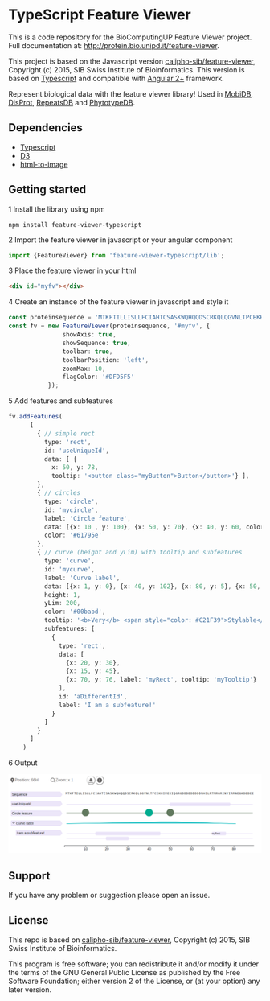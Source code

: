 # TypeScript Feature Viewer

This is a code repository for the BioComputingUP Feature Viewer project.
Full documentation at: http://protein.bio.unipd.it/feature-viewer.

This project is based on the Javascript version [calipho-sib/feature-viewer](https://github.com/calipho-sib/feature-viewer), 
Copyright (c) 2015, SIB Swiss Institute of Bioinformatics. This version is based on [Typescript](https://www.typescriptlang.org/) 
and compatible with [Angular 2+](https://angular.io/) framework.

Represent biological data with the feature viewer library! Used in [MobiDB](http://mobidb.bio.unipd.it/), 
[DisProt](http://www.disprot.org/), [RepeatsDB](http://repeatsdb.bio.unipd.it/) and 
[PhytotypeDB](http://phytotypedb.bio.unipd.it/).

## Dependencies

* [Typescript](https://www.typescriptlang.org/) 
* [D3](https://d3js.org/)
* [html-to-image](https://www.npmjs.com/package/html-to-image)

## Getting started

1 Install the library using npm
```
npm install feature-viewer-typescript
```

2 Import the feature viewer in javascript or your angular component
```typescript
import {FeatureViewer} from 'feature-viewer-typescript/lib';
```

3 Place the feature viewer in your html
```html
<div id="myfv"></div>
```

4 Create an instance of the feature viewer in javascript and style it
```typescript
const proteinsequence = 'MTKFTILLISLLFCIAHTCSASKWQHQQDSCRKQLQGVNLTPCEKHIMEKIQGRGDDDDDDDDDNHILRTMRGRINYIRRNEGKDEDEE'
const fv = new FeatureViewer(proteinsequence, '#myfv', {
               showAxis: true,
               showSequence: true,
               toolbar: true,
               toolbarPosition: 'left',
               zoomMax: 10,
               flagColor: '#DFD5F5'
           });
```

5 Add features and subfeatures
```typescript
fv.addFeatures(
      [
        { // simple rect
          type: 'rect',
          id: 'useUniqueId',
          data: [ {
            x: 50, y: 78,
            tooltip: '<button class="myButton">Button</button>'} ],
        },
        { // circles
          type: 'circle',
          id: 'mycircle',
          label: 'Circle feature',
          data: [{x: 10 , y: 100}, {x: 50, y: 70}, {x: 40, y: 60, color: '#00ac8f', tooltip: 'I have different color'}],
          color: '#61795e'
        },
        { // curve (height and yLim) with tooltip and subfeatures
          type: 'curve',
          id: 'mycurve',
          label: 'Curve label',
          data: [{x: 1, y: 0}, {x: 40, y: 102}, {x: 80, y: 5}, {x: 50, y: 184}, {x: 75, y: 4}],
          height: 1,
          yLim: 200,
          color: '#00babd',
          tooltip: '<b>Very</b> <span style="color: #C21F39">Stylable</span> <b><i><span style="color: #ffc520">Tooltip </span></i></b>',
          subfeatures: [
            {
              type: 'rect',
              data: [
                {x: 20, y: 30},
                {x: 15, y: 45},
                {x: 70, y: 76, label: 'myRect', tooltip: 'myTooltip'}
              ],
              id: 'aDifferentId',
              label: 'I am a subfeature!'
            }
          ]
        }
      ]
    )
```

6 Output

![Feature Viewer](assets/fvDemo.png)

## Support

If you have any problem or suggestion please open an issue.

## License

This repo is based on [calipho-sib/feature-viewer](https://github.com/calipho-sib/feature-viewer), Copyright (c) 2015, SIB Swiss 
Institute of Bioinformatics.

This program is free software; you can redistribute it and/or modify it under the terms of the GNU General Public 
License as published by the Free Software Foundation; either version 2 of the License, or (at your option) any later 
version.
